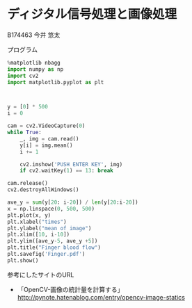 # ディジタル信号処理と画像処理
B174463 今井 悠太  
  
プログラム  
```python
%matplotlib nbagg
import numpy as np
import cv2
import matplotlib.pyplot as plt



y = [0] * 500
i = 0

cam = cv2.VideoCapture(0)
while True:
    _, img = cam.read()
    y[i] = img.mean()
    i += 1

    cv2.imshow('PUSH ENTER KEY', img)
    if cv2.waitKey(1) == 13: break

cam.release()
cv2.destroyAllWindows()

ave_y = sum(y[20: i-20]) / len(y[20:i-20])
x = np.linspace(0, 500, 500)
plt.plot(x, y)
plt.xlabel("times")
plt.ylabel("mean of image")
plt.xlim([10, i-10])
plt.ylim([ave_y-5, ave_y +5])
plt.title("Finger blood flow")
plt.savefig('Finger.pdf')
plt.show()
```


参考にしたサイトのURL
  - 「OpenCV-画像の統計量を計算する」http://pynote.hatenablog.com/entry/opencv-image-statics
